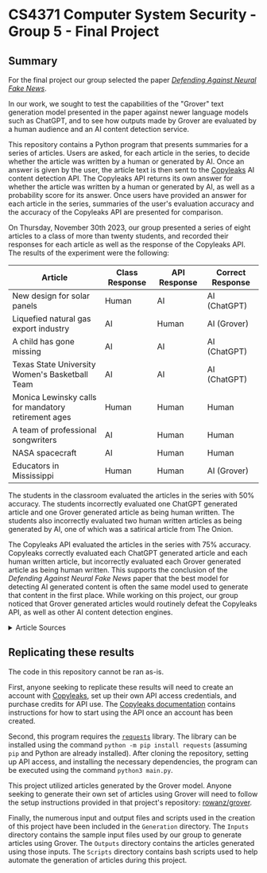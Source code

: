 # CS4371 Computer System Security - Group 5 - Final Project

## Summary

For the final project our group selected the paper *[Defending Against Neural Fake News](https://arxiv.org/abs/1905.12616)*.

In our work, we sought to test the capabilities of the "Grover" text generation model presented in the paper against newer language models such as ChatGPT, and to see how outputs made by Grover are evaluated by a human audience and an AI content detection service.

This repository contains a Python program that presents summaries for a series of articles. Users are asked, for each article in the series, to decide whether the article was written by a human or generated by AI. Once an answer is given by the user, the article text is then sent to the [Copyleaks](https://copyleaks.com) AI content detection API. The Copyleaks API returns its own answer for whether the article was written by a human or generated by AI, as well as a probability score for its answer. Once users have provided an answer for each article in the series, summaries of the user's evaluation accuracy and the accuracy of the Copyleaks API are presented for comparison.

On Thursday, November 30th 2023, our group presented a series of eight articles to a class of more than twenty students, and recorded their responses for each article as well as the response of the Copyleaks API. The results of the experiment were the following:

| Article                                             | Class Response | API Response | Correct Response |
| --------------------------------------------------- | -------------- | ------------ | ---------------- |
| New design for solar panels                         | Human          | AI           | AI (ChatGPT)     |
| Liquefied natural gas export industry               | AI             | Human        | AI (Grover)      |
| A child has gone missing                            | AI             | AI           | AI (ChatGPT)     |
| Texas State University Women's Basketball Team      | AI             | AI           | AI (ChatGPT)     |
| Monica Lewinsky calls for mandatory retirement ages | Human          | Human        | Human            |
| A team of professional songwriters                  | AI             | Human        | Human            |
| NASA spacecraft                                     | AI             | Human        | Human            |
| Educators in Mississippi                            | Human          | Human        | AI (Grover)      |

The students in the classroom evaluated the articles in the series with 50% accuracy. The students incorrectly evaluated one ChatGPT generated article and one Grover generated article as being human written. The students also incorrectly evaluated two human written articles as being generated by AI, one of which was a satirical article from The Onion.

The Copyleaks API evaluated the articles in the series with 75% accuracy. Copyleaks correctly evaluated each ChatGPT generated article and each human written article, but incorrectly evaluated each Grover generated article as being human written. This supports the conclusion of the *Defending Against Neural Fake News* paper that the best model for detecting AI generated content is often the same model used to generate that content in the first place. While working on this project, our group noticed that Grover generated articles would routinely defeat the Copyleaks API, as well as other AI content detection engines.

<details>
<summary>Article Sources</summary>

The following list contains the sources used for the articles in this project. The human written articles are listed with their short name and source URL. The Grover generated articles are listed with their short name and the article URL used as a generation source. Unfortunately, the prompts our group used to generate articles with ChatGPT were not recorded.

Article sources:

* New design for solar panels: ChatGPT

* Liquefied natural gas export industry (Grover) https://www.nytimes.com/2023/11/27/climate/clean-energy-funding-coal-communities.html

* A child has gone missing: ChatGPT

* Texas State University Women's Basketball Team: ChatGPT

* Monica Lewinsky calls for mandatory retirement ages: https://www.theguardian.com/us-news/2023/nov/27/monica-lewinsky-interview-presidential-age-limits-self-pardons

* A team of professional songwriters: https://www.theonion.com/song-banged-out-in-half-hour-by-professional-songwriter-1834990574

* NASA spacecraft: https://www.nature.com/articles/d41586-021-03751-5

* Educators in Mississippi (Grover): https://www.usnews.com/news/articles/2015/11/23/teachers-parents-often-misuse-growth-mindset-research-carol-dweck-says

</details>

## Replicating these results

The code in this repository cannot be ran as-is.

First, anyone seeking to replicate these results will need to create an account with [Copyleaks](https://copyleaks.com), set up their own API access credentials, and purchase credits for API use. The [Copyleaks documentation](https://api.copyleaks.com/documentation/v3) contains instructions for how to start using the API once an account has been created.

Second, this program requires the [`requests`](https://requests.readthedocs.io/en/latest/) library. The library can be installed using the command `python -m pip install requests` (assuming `pip` and Python are already installed). After cloning the repository, setting up API access, and installing the necessary dependencies, the program can be executed using the command `python3 main.py`.

This project utilized articles generated by the Grover model. Anyone seeking to generate their own set of articles using Grover will need to follow the setup instructions provided in that project's repository: [rowanz/grover](https://github.com/rowanz/grover).

Finally, the numerous input and output files and scripts used in the creation of this project have been included in the `Generation` directory. The `Inputs` directory contains the sample input files used by our group to generate articles using Grover. The `Outputs` directory contains the articles generated using those inputs. The `Scripts` directory contains bash scripts used to help automate the generation of articles during this project.